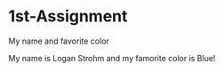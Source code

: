 # 1st-Assignment
My name and favorite color

My name is Logan Strohm and my famorite color is Blue!
